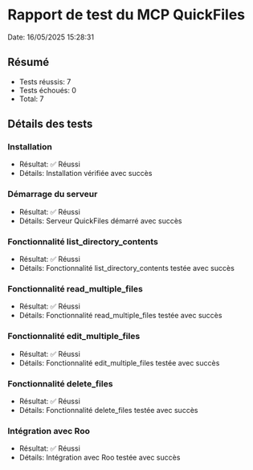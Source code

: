 # Rapport de test du MCP QuickFiles

Date: 16/05/2025 15:28:31

## Résumé

- Tests réussis: 7
- Tests échoués: 0
- Total: 7

## Détails des tests

### Installation

- Résultat: ✅ Réussi
- Détails: Installation vérifiée avec succès

### Démarrage du serveur

- Résultat: ✅ Réussi
- Détails: Serveur QuickFiles démarré avec succès

### Fonctionnalité list_directory_contents

- Résultat: ✅ Réussi
- Détails: Fonctionnalité list_directory_contents testée avec succès

### Fonctionnalité read_multiple_files

- Résultat: ✅ Réussi
- Détails: Fonctionnalité read_multiple_files testée avec succès

### Fonctionnalité edit_multiple_files

- Résultat: ✅ Réussi
- Détails: Fonctionnalité edit_multiple_files testée avec succès

### Fonctionnalité delete_files

- Résultat: ✅ Réussi
- Détails: Fonctionnalité delete_files testée avec succès

### Intégration avec Roo

- Résultat: ✅ Réussi
- Détails: Intégration avec Roo testée avec succès

